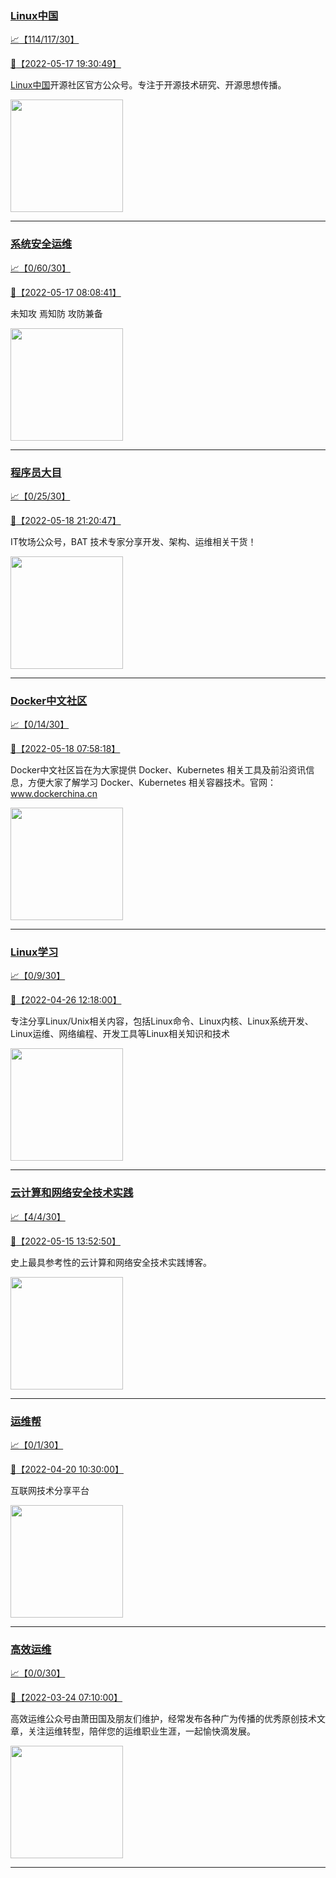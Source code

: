 
### [Linux中国](http://wechat.doonsec.com/admin/wechat_echarts/?biz=MjM5NjQ4MjYwMQ==)

[:chart_with_upwards_trend:【114/117/30】](http://wechat.doonsec.com/wechat_echarts/?biz=MjM5NjQ4MjYwMQ==)

[:camera_flash:【2022-05-17 19:30:49】](https://mp.weixin.qq.com/s?__biz=MjM5NjQ4MjYwMQ==&mid=2664653786&idx=1&sn=b0e1c552e36a1e9f125979109f564c35&chksm=bdcf589c8ab8d18abd8a4c64ac1fda5ca84748438367c240fd61519b883eaacf95a5050036d9&scene=27&key=ab06ae04649bd3449c53a46cceaee4a9ca82a8f691faf206a5f6de0b2b2205f933bd2a1939a377dfb93caa4cf907b94e7290d25f1cede344700ab7bfa1c40cdd89716f9790846003fe34d48b526badc41e63dd1deb9a0da0edb0da3487f44f809099328ff1c21fd000f1f1d565bdc0877eda0591ac7607fb34836e474705abd4&ascene=0&uin=NTY2NTA4NjQ%3D&devicetype=Windows+Server+2016+x64&version=6305002e&lang=zh_CN&exportkey=A7kQZt0iopq5VcuBUusvQow%3D&acctmode=0&pass_ticket=Z6nXwWQPjxuoanM9gHpN98A6RLcNdEgQSWb42xa%2B%2BYHAwUdbpgkFg812H%2FCPtl%2Fl&wx_header=0&fontgear=2)

[Linux中国](https://linux.cn/)开源社区官方公众号。专注于开源技术研究、开源思想传播。

<img align="top" width="180" src="http://open.weixin.qq.com/qr/code?username=gh_52ef55f8adfd" alt="" />

---


### [系统安全运维](http://wechat.doonsec.com/admin/wechat_echarts/?biz=Mzk0NjE0NDc5OQ==)

[:chart_with_upwards_trend:【0/60/30】](http://wechat.doonsec.com/wechat_echarts/?biz=Mzk0NjE0NDc5OQ==)

[:camera_flash:【2022-05-17 08:08:41】](https://mp.weixin.qq.com/s?__biz=Mzk0NjE0NDc5OQ==&mid=2247500930&idx=1&sn=5f223190d6f06b9284618f79a1e53622&chksm=c30817f2f47f9ee426a690a39fe5bf47dd41043a2999955c1cf2b1cb69158417d45232e86000&scene=126&sessionid=1652747821&key=a21e8dc39c4f19e96bc29ebc241e5d26cd91cfcb7fae266accf486e007b15855c39d33dd7a00fd1ff6920fd1961c35c4cc6e69ac01e0a52c40913ab751a53984fee5cbc7ba6753aad05303574424da76711612efd1f8526a9ab644227e4db876dc6737ce8a23e99802304abc567d42cae4d38ee6bc5d3add8d6c6839cae06277&ascene=1&uin=NTY2NTA4NjQ%3D&devicetype=Windows+Server+2016+x64&version=6305002e&lang=zh_CN&session_us=gh_2c298b630170&exportkey=A34%2BLdbTWIwGbaXlTtFxDRo%3D&acctmode=0&pass_ticket=q6q%2Bmc6ivpszLlqTfAZLXzOs7zft%2F67CwXhL8r4eAPGNjSqw0ZTdOCIQ72CMXJ2f&wx_header=0&fontgear=2)

未知攻 焉知防 攻防兼备

<img align="top" width="180" src="http://open.weixin.qq.com/qr/code?username=gh_2c298b630170" alt="" />

---


### [程序员大目](http://wechat.doonsec.com/admin/wechat_echarts/?biz=MzI4ODQ3NjE2OA==)

[:chart_with_upwards_trend:【0/25/30】](http://wechat.doonsec.com/wechat_echarts/?biz=MzI4ODQ3NjE2OA==)

[:camera_flash:【2022-05-18 21:20:47】](https://mp.weixin.qq.com/s?__biz=MzI4ODQ3NjE2OA==&mid=2247499272&idx=1&sn=0af1f4e8b931b75bf95c280aef6c574e&chksm=ec3f636fdb48ea7968bcf086519fccade2cf9b5bef12cccf7e0045c1a093243044d75e74c461&scene=27&key=acb1db43c4248adc5b73e72ddc305e6fb8bfd0bb566f8a2972a1a85f8904d11f64c30e78d447f0c70547ebba5284922ed9239187ba0abfa79ebc9687b9a99d1cbd53c46b2a58059c4dc727b19c0a9bd509f56e0cdd876b16ad0800ecceb63117fed07c39d568fbb929efc6bb3a9dca306955f648467641055773ebf8c79d356c&ascene=0&uin=NTY2NTA4NjQ%3D&devicetype=Windows+Server+2016+x64&version=6305002e&lang=zh_CN&exportkey=A47hyVo2QqnvvwIpS7CTR%2BM%3D&acctmode=0&pass_ticket=Z6nXwWQPjxuoanM9gHpN98A6RLcNdEgQSWb42xa%2B%2BYHAwUdbpgkFg812H%2FCPtl%2Fl&wx_header=0&fontgear=2)

IT牧场公众号，BAT 技术专家分享开发、架构、运维相关干货！

<img align="top" width="180" src="http://open.weixin.qq.com/qr/code?username=gh_e6849e368b5f" alt="" />

---


### [Docker中文社区](http://wechat.doonsec.com/admin/wechat_echarts/?biz=MzI1NzI5NDM4Mw==)

[:chart_with_upwards_trend:【0/14/30】](http://wechat.doonsec.com/wechat_echarts/?biz=MzI1NzI5NDM4Mw==)

[:camera_flash:【2022-05-18 07:58:18】](https://mp.weixin.qq.com/s?__biz=MzI1NzI5NDM4Mw==&mid=2247491050&idx=1&sn=0cf26d52b04ba49788ca8b5bad0f6c8d&chksm=ea18f4aadd6f7dbc9827941add8bb4f4d12d4ff0d9d9de8bf2b4160e68e170bb122eddc007bd&scene=126&sessionid=1652833110&key=714934fb29b2f5f1a9ea9a3853a5609e8b1bad3047a0d06f2412916ac799ea4751e8093117c7f6ad81dc23dbcb841cbbaa591d27f3a46a8a3e926716e961ae03727177db2036de9f68862f582c20f3e7276d4c9cc3290242e4672ed90286fc475786707839c05cb29c62fd271326cefbb710c4318b281734a19e3ce10be1b190&ascene=1&uin=MTM1NzU2MDQ1OQ%3D%3D&devicetype=Windows+Server+2016+x64&version=6305002e&lang=zh_CN&session_us=gh_8620cb9f61a5&exportkey=A9kQatL%2BO2BOflAnjHx4SU8%3D&acctmode=0&pass_ticket=nngna6pKr425vMIInbWMvf0wBFYMV%2FbteB6xEoQpDRS8Z04EfbkorKdLvQZjO4eq&wx_header=0&fontgear=2)

Docker中文社区旨在为大家提供 Docker、Kubernetes 相关工具及前沿资讯信息，方便大家了解学习 Docker、Kubernetes 相关容器技术。官网：www.dockerchina.cn

<img align="top" width="180" src="http://open.weixin.qq.com/qr/code?username=gh_8620cb9f61a5" alt="" />

---


### [Linux学习](http://wechat.doonsec.com/admin/wechat_echarts/?biz=MzI4MDEwNzAzNg==)

[:chart_with_upwards_trend:【0/9/30】](http://wechat.doonsec.com/wechat_echarts/?biz=MzI4MDEwNzAzNg==)

[:camera_flash:【2022-04-26 12:18:00】](https://mp.weixin.qq.com/s?__biz=MzI4MDEwNzAzNg==&mid=2649456825&idx=1&sn=33d6c566ad1cd306d0616d076a326677&chksm=f3a2a1cac4d528dcbb39e8ebe425eac2b64013a7dc1def3470e3a87b5cd0c8777f54fd96d02e&scene=27&key=7587a6a30786f15509afeebccb4eb5f65cd084708cc4ee6b411403d5ad24811377c7209c327015dc1795128f5bd77d54f1b1d0e152e1bd23b0366c40b7e821ea19d1f46edf6642f5161716839158517ac06e20b5df6801aae4209f9cafca5e052e9ed2c71d65c9deb38eb3fcc5ba82980eada007cad113479674023d04365cf7&ascene=0&uin=MTM1NzU2MDQ1OQ%3D%3D&devicetype=Windows+Server+2016+x64&version=6305002e&lang=zh_CN&exportkey=A0qGwVIJVt%2BsqIMjMy1Olng%3D&acctmode=0&pass_ticket=D9t3mf7oXHjY8qg%2BQEQO0Bv9BJhhbGYOWhqaTktb7pKzLOvzchOf0VBdymQWrgnw&wx_header=0&fontgear=2)

专注分享Linux/Unix相关内容，包括Linux命令、Linux内核、Linux系统开发、Linux运维、网络编程、开发工具等Linux相关知识和技术

<img align="top" width="180" src="http://open.weixin.qq.com/qr/code?username=gh_cb990d3ccd5f" alt="" />

---


### [云计算和网络安全技术实践](http://wechat.doonsec.com/admin/wechat_echarts/?biz=MzA3MjM5MDc2Nw==)

[:chart_with_upwards_trend:【4/4/30】](http://wechat.doonsec.com/wechat_echarts/?biz=MzA3MjM5MDc2Nw==)

[:camera_flash:【2022-05-15 13:52:50】](https://mp.weixin.qq.com/s?__biz=MzA3MjM5MDc2Nw==&mid=2650746840&idx=1&sn=90b226e5c4a7a8a0427cd408b8954a87&chksm=87148ed8b06307ce6e6d39cc1ed38862920cfc67d827e659d5e0e79167471073dc413a44b3bd&scene=126&sessionid=1652595933&key=ab06ae04649bd344c30c3e1ff0f25b83e57eec1196e8f656d5ca5d65d4ea1b1f1a561fafd047226e03940f8d348c008023d11a39076385a003952633fa8b83f994e8bbe3f9ab7e37d2dd1197356b77a6bc1944a1eab88e12d41a89093589d16b5256600b12145874a75f29f0de7c06afa33a48d1c7bc61bcefbbb83515376e02&ascene=1&uin=NTY2NTA4NjQ%3D&devicetype=Windows+Server+2016+x64&version=6305002e&lang=zh_CN&session_us=gh_34d6b0cb5633&exportkey=A7QQUrz0Bz6RzwGu7%2FkOsfY%3D&acctmode=0&pass_ticket=q6q%2Bmc6ivpszLlqTfAZLXzOs7zft%2F67CwXhL8r4eAPGNjSqw0ZTdOCIQ72CMXJ2f&wx_header=0&fontgear=2)

史上最具参考性的云计算和网络安全技术实践博客。

<img align="top" width="180" src="http://open.weixin.qq.com/qr/code?username=gh_34d6b0cb5633" alt="" />

---


### [运维帮](http://wechat.doonsec.com/admin/wechat_echarts/?biz=MzA3MzYwNjQ3NA==)

[:chart_with_upwards_trend:【0/1/30】](http://wechat.doonsec.com/wechat_echarts/?biz=MzA3MzYwNjQ3NA==)

[:camera_flash:【2022-04-20 10:30:00】](https://mp.weixin.qq.com/s?__biz=MzA3MzYwNjQ3NA==&mid=2651300989&idx=1&sn=faa084d99f80b4a8cee622e54709b81d&chksm=84ff7058b388f94e94174fef73f1ed658e210b1429d83c95f50e949b9ed1d10f0a919cbd12ed&scene=27&key=7452712d583e9f062a36b209514c8db344ab9eb1f2b74d975ee66103156b9b97d4e9635c713e77b0e9e40d39be41546d8b0c0156de5e43926031d4e0bce18f143eb4582332741330dee255dcb35eb60ba2acf11d1748dd3b1463587bcce30c57874e3988cdf40f2c61bdba315d8ac3c083f0e9cb3d9eddb1672320014426bffc&ascene=0&uin=NTY2NTA4NjQ%3D&devicetype=Windows+Server+2016+x64&version=6305002e&lang=zh_CN&exportkey=Ax0%2BtgKF4O%2FVgivsuJ96fEM%3D&acctmode=0&pass_ticket=IHaUH4ZOIfSwtVivBDtEbHTTE8SSIK%2FRhi9YYt9EvONNv5xF7bAeJSDMGeLjurIo&wx_header=0&fontgear=2)

互联网技术分享平台

<img align="top" width="180" src="http://open.weixin.qq.com/qr/code?username=gh_445a39329cd8" alt="" />

---


### [高效运维](http://wechat.doonsec.com/admin/wechat_echarts/?biz=MzA4Nzg5Nzc5OA==)

[:chart_with_upwards_trend:【0/0/30】](http://wechat.doonsec.com/wechat_echarts/?biz=MzA4Nzg5Nzc5OA==)

[:camera_flash:【2022-03-24 07:10:00】](https://mp.weixin.qq.com/s?__biz=MzA4Nzg5Nzc5OA==&mid=2651710761&idx=1&sn=69a95380544a67d4cba59919996e5802&chksm=8bcb2680bcbcaf96ad7cbda1ca595221da032191abeee0c48af7cf9225bb376192de35f08dec&scene=126&sessionid=1648082338&key=b2b48fc0ff7af55f3470df22ef692fb345f0fedea88cf702a173ac4b8dece2ab5dba6dc35940a88bcf75ee6e692a071ad4616d45f7c300d798c37c8a6713c767a72b7d669a4f598cefeebcbf9410a1f2b8ee6de8d56837fc76f37c9f0a7049d3351db65c4316e0c0054007d18ee376e6d8a93029e64ce0cab5217b2b07673fe9&ascene=1&uin=MjM2NjMzNTUwNA%3D%3D&devicetype=Windows+Server+2016+x64&version=6305002e&lang=zh_CN&exportkey=ATNHhJ9BEPU)

高效运维公众号由萧田国及朋友们维护，经常发布各种广为传播的优秀原创技术文章，关注运维转型，陪伴您的运维职业生涯，一起愉快滴发展。

<img align="top" width="180" src="http://open.weixin.qq.com/qr/code?username=gh_0fdeda7cb50a" alt="" />

---

